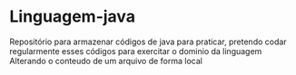 # Linguagem-java
Repositório para armazenar códigos de java para praticar, pretendo codar regularmente esses códigos para exercitar o dominio da linguagem 
Alterando o conteudo de um arquivo de forma local
